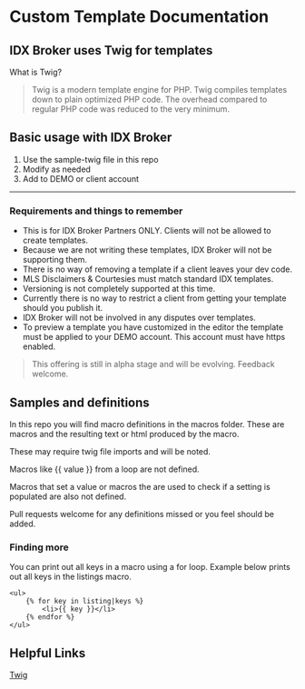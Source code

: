# Custom Template Documentation


## IDX Broker uses Twig for templates
What is Twig?

> Twig is a modern template engine for PHP. Twig compiles templates down to plain optimized PHP code. The overhead compared to regular PHP code was reduced to the very minimum.



## Basic usage with IDX Broker
1. Use the sample-twig file in this repo
2. Modify as needed
3. Add to DEMO or client account

----

### Requirements and things to remember
* This is for IDX Broker Partners ONLY. Clients will not be allowed to create templates.
* Because we are not writing these templates, IDX Broker will not be supporting them.
* There is no way of removing a template if a client leaves your dev code.
* MLS Disclaimers & Courtesies must match standard IDX templates.
* Versioning is not completely supported at this time.
* Currently there is no way to restrict a client from getting your template should you publish it.
* IDX Broker will not be involved in any disputes over templates.
* To preview a template you have customized in the editor the template must be applied to your DEMO account. This account must have https enabled.

>This offering is still in alpha stage and will be evolving.
Feedback welcome.

## Samples and definitions
In this repo you will find macro definitions in the macros folder. These are macros and the resulting text or html produced by the macro.

These may require twig file imports and will be noted.

Macros like  {{ value }} from a loop are not defined.

Macros that set a value or macros the are used to check if a setting is populated are also not defined.

Pull requests welcome for any definitions missed or you feel should be added.

### Finding more
You can print out all keys in a macro using a for loop. Example below prints out all keys in the listings macro.

```
<ul>
    {% for key in listing|keys %}
        <li>{{ key }}</li>
    {% endfor %}
</ul>
```

## Helpful Links 
[Twig](http://twig.sensiolabs.org/)